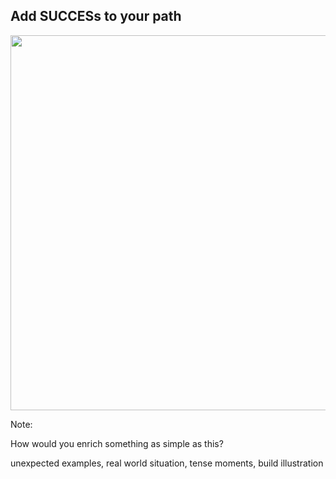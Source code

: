 ## Add SUCCESs to your path

<img src="/images/directions-on-mobile.jpg" width="600px"/>

Note:

How would you enrich something as simple as this?

unexpected examples, real world situation, tense moments, build illustration
